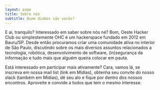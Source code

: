 ```yaml
---
layout: page
title: Sobre nós
subtitle: Quem diabos são vocês?
---
```


E ai, tranquilo? Interessado em saber sobre nós né?
Bom, Oeste Hacker Club ou simplestemente OHC é um hackerspace fundado em 2012 em Bauru/SP.
Desde então procuramos criar uma comunidade ativa no interior de São Paulo, discutindo sobre
os mais diversos assuntos relacionados a tecnologia, robótica, desenvolvimento de software,
(in)segurança da informação e tudo mais que alguém queira colocar em pauta.


Está interessado em participar mais ativamente? Cara, vamos lá, se inscreva em nossa mail list
(link em Mídias), obtenha seu convite do nosso slack (também em Mídias), dê seu alo e fique por 
dentro dos nossos encontros. Aproveite e convide a todos que tem o mesmo interesse.
